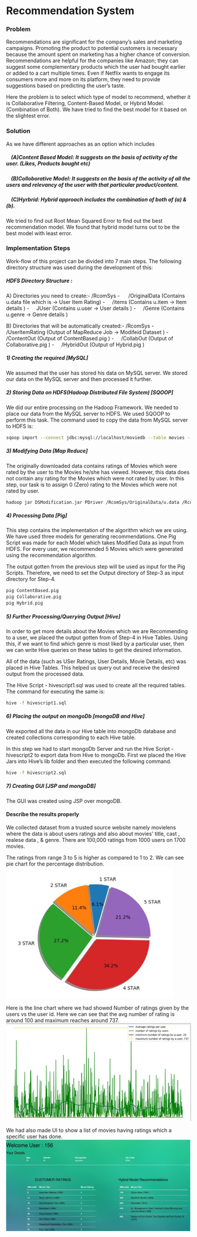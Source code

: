 # Recommendation System
### Problem

Recommendations are significant for the company’s sales and marketing campaigns. Promoting the product to potential customers is necessary because the amount spent on marketing has a higher chance of conversion. Recommendations are helpful for the companies like Amazon; they can suggest some complementary products which the user had bought earlier or added to a cart multiple times. Even if Netflix wants to engage its consumers more and more on its platform, they need to provide suggestions based on predicting the user’s taste.

Here the problem is to select which type of model to recommend, whether it is Collaborative Filtering, Content-Based Model, or Hybrid Model. (Combination of Both). We have tried to find the best model for it based on the slightest error.


### Solution
As we have different approaches as an option which includes 
#####  &nbsp;&nbsp;&nbsp; (A)Content Based Model: It suggests on the basis of activity of the user. (Likes, Products bought etc)
#####  &nbsp;&nbsp;&nbsp; (B)Colloborative Model: It suggests on the basis of the activity of all the users and relevancy of the user with that particular product/content.
#####  &nbsp;&nbsp;&nbsp; (C)Hyrbrid: Hybrid approach includes the combination of both of (a) & (b). 

We tried to find out Root Mean Squared Error to find out the best recommendation model. We found that hybrid model turns out to be the best model with least error.

### Implementation Steps
Work-flow of this project can be divided into 7 main steps. The following directory structure was used during the development of this: 

##### HDFS Directory Structure :

A) Directories you need to create:-
/RcomSys
\- &nbsp;&nbsp;&nbsp;&nbsp; /OriginalData (Contains u.data file which is -> User Item Rating)
\- &nbsp;&nbsp;&nbsp; /items (Contains u.item -> Item details )
\- &nbsp;&nbsp;&nbsp; JUser (Contains u.user -> User details )
\- &nbsp;&nbsp;&nbsp; /Genre (Contains u.genre -> Genre details )

B) Directories that will be automatically created:-
/RcomSys
\- &nbsp;&nbsp;&nbsp; /UserltemRating (Output of MapReduce Job -> Modifeid Dataset )
\- &nbsp;&nbsp;&nbsp; /ContentOut (Output of ContentBased.pig )
\- &nbsp;&nbsp;&nbsp; /CollabOut (Output of Collaborative.pig )
\- &nbsp;&nbsp;&nbsp; /HybridOut (Output of Hybrid.pig )

##### 1) Creating the required [MySQL]
We assumed that the user has stored his data on MySQL server. We stored our data on the MySQL server and then processed it further. 

##### 2) Storing Data on HDFS(Hadoop Distributed File System) [SQOOP]
We did our entire processing on the Hadoop Framework. We needed to place our data from the MySQL server to HDFS. We used SQOOP to perform this task. The command used to copy the data from MySQL server to HDFS is:
```sh
sqoop import --connect jdbc:mysql://localhost/moviedb --table movies --m 1 --fields-terminated-by '\t' --target-dir /RcomSys/OriginalData;
```

##### 3) Modifying Data [Map Reduce]

The originally downloaded data contains ratings of Movies which were rated by the user to the Movies he/she has viewed. However, this data does not contain any rating for the Movies which were not rated by user. In this step, our task is to assign 0 (Zero) rating to the Movies which were not rated by user.

```sh
hadoop jar DSModification.jar PDriver /RcomSys/OriginalData/u.data /RcomSys/UserltemRating
```
##### 4) Processing Data [Pig]

This step contains the implementation of the algorithm which we are using. We have used three models for generating recommendations. One Pig Script was made for each Model which takes Modified Data as input from HDFS. For every user, we recommended 5 Movies which were generated using the recommendation algorithm.

The output gotten frrom the previous step will be used as input for the Pig Scripts. Therefore, we need to set the Output directory of Step-3 as input directory for Step-4.

```sh
pig ContentBased.pig
pig Collaborative.pig
pig Hybrid.pig
```

##### 5) Further Processing/Querying Output [Hive]

In order to get more details about the Movies which we are Recommending to a user, we placed the output gotten from of Step-4 in Hive Tables. Using this, if we want to find which genre is most liked by a particular user, then we can write Hive queries on these tables to get the desired information.

All of the data (such as USer Ratings, User Details, Movie Details, etc) was placed in Hive Tables. This helped us query out and receive the desired output from the processed data.

The Hive Script - hivescript1.sql was used to create all the required tables. The command for executing the same is:
```sh
hive -f hivescript1.sql
```
##### 6) Placing the output on mongoDb [mongoDB and Hive]
We exported all the data in our Hive table into mongoDb database and created collections corresponding to each Hive table.

In this step we had to start mongoDb Server and run the Hive Script - hivescript2 to export data from Hive to mongoDb. First we placed the Hive Jars into Hive’s lib folder and then executed the following command.
```sh
hive -f hivescript2.sql
```

##### 7) Creating GUI [JSP and mongoDB]

The GUI was created using JSP over mongoDB.




#### Describe the results properly
We collected dataset from a trusted source website namely movielens where the data is about users ratings and also about movies' title, cast , realese data , & genre. There are 100,000 ratings from 1000 users on 1700 movies.


The ratings from range 3 to 5 is higher as compared to 1 to 2. We can see pie chart for the percentage distribution.
![alt text](https://github.com/Poojan987/RecommendationSystem/blob/master/img/pieChart.png?raw=true)


Here is the line chart where we had showed Number of ratings given by the users vs the user id. Here we can see that the avg number of rating is around 100 and maximum reaches around 737.
![alt text](https://github.com/Poojan987/RecommendationSystem/blob/master/img/lineChart.png?raw=true)

We had also made UI to show a list of movies having ratings which a specific user has done.
![alt text](https://github.com/Poojan987/RecommendationSystem/blob/master/img/ui.png?raw=true)
